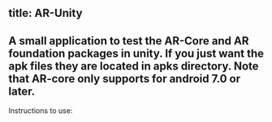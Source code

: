 title: AR-Unity
---
A small application to test the AR-Core and AR foundation packages in unity.
If you just want the apk files they are located in apks directory. Note that AR-core only supports for android 7.0 or later.
---
Instructions to use:
